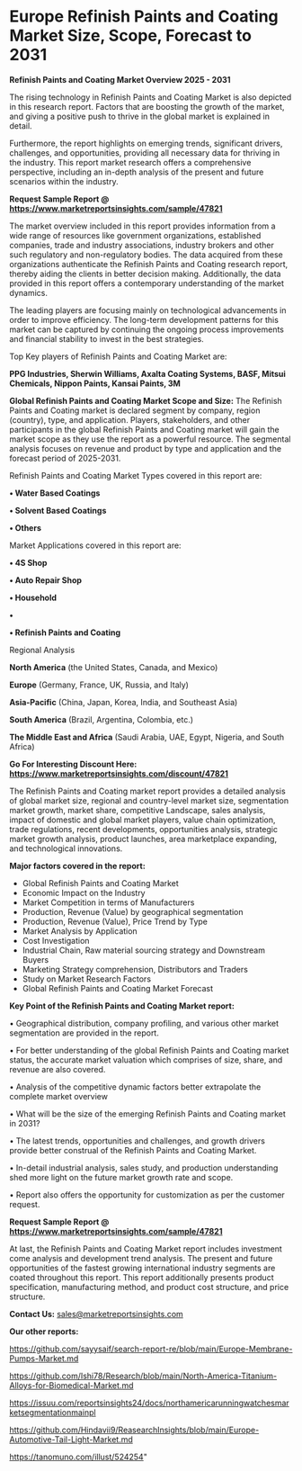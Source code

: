 # Europe Refinish Paints and Coating Market Size, Scope, Forecast to 2031

<Strong> Refinish Paints and Coating Market Overview 2025 - 2031</strong>

The rising technology in Refinish Paints and Coating Market is also depicted in this research report. Factors that are boosting the growth of the market, and giving a positive push to thrive in the global market is explained in detail.

Furthermore, the report highlights on emerging trends, significant drivers, challenges, and opportunities, providing all necessary data for thriving in the industry. This report market research offers a comprehensive perspective, including an in-depth analysis of the present and future scenarios within the industry.

<strong>Request Sample Report @ <a href=https://www.marketreportsinsights.com/sample/47821>https://www.marketreportsinsights.com/sample/47821</a></strong>

The market overview included in this report provides information from a wide range of resources like government organizations, established companies, trade and industry associations, industry brokers and other such regulatory and non-regulatory bodies. The data acquired from these organizations authenticate the Refinish Paints and Coating research report, thereby aiding the clients in better decision making. Additionally, the data provided in this report offers a contemporary understanding of the market dynamics.

The leading players are focusing mainly on technological advancements in order to improve efficiency. The long-term development patterns for this market can be captured by continuing the ongoing process improvements and financial stability to invest in the best strategies.

Top Key players of Refinish Paints and Coating Market are:

<strong>PPG Industries, Sherwin Williams, Axalta Coating Systems, BASF, Mitsui Chemicals, Nippon Paints, Kansai Paints, 3M</strong>

<strong><b>Global Refinish Paints and Coating Market Scope and Size:</b></strong>
The Refinish Paints and Coating market is declared segment by company, region (country), type, and application. Players, stakeholders, and other participants in the global Refinish Paints and Coating market will gain the market scope as they use the report as a powerful resource. The segmental analysis focuses on revenue and product by type and application and the forecast period of 2025-2031.

Refinish Paints and Coating Market Types covered in this report are:

<strong>•  Water Based Coatings

•  Solvent Based Coatings

•  Others</strong>

Market Applications covered in this report are:

<strong>•  4S Shop

•  Auto Repair Shop

•  Household

•  

•  Refinish Paints and Coating</strong> 

Regional Analysis

<strong>North America</strong> (the United States, Canada, and Mexico)

<strong>Europe</strong> (Germany, France, UK, Russia, and Italy)

<strong>Asia-Pacific</strong> (China, Japan, Korea, India, and Southeast Asia)

<strong>South America</strong> (Brazil, Argentina, Colombia, etc.)

<strong>The Middle East and Africa</strong> (Saudi Arabia, UAE, Egypt, Nigeria, and South Africa)

<strong>Go For Interesting Discount Here: <a href=https://www.marketreportsinsights.com/discount/47821>https://www.marketreportsinsights.com/discount/47821</a></strong>

The Refinish Paints and Coating market report provides a detailed analysis of global market size, regional and country-level market size, segmentation market growth, market share, competitive Landscape, sales analysis, impact of domestic and global market players, value chain optimization, trade regulations, recent developments, opportunities analysis, strategic market growth analysis, product launches, area marketplace expanding, and technological innovations.

<strong><b>Major factors covered in the report:</b></strong>
<ul>
  <li>Global Refinish Paints and Coating Market </li>
  <li>Economic Impact on the Industry</li>
  <li>Market Competition in terms of Manufacturers</li>
  <li>Production, Revenue (Value) by geographical segmentation</li>
  <li>Production, Revenue (Value), Price Trend by Type</li>
  <li>Market Analysis by Application</li>
  <li>Cost Investigation</li>
  <li>Industrial Chain, Raw material sourcing strategy and Downstream Buyers</li>
  <li>Marketing Strategy comprehension, Distributors and Traders</li>
  <li>Study on Market Research Factors</li>
  <li>Global Refinish Paints and Coating Market Forecast</li>
</ul>

<strong><b>Key Point of the Refinish Paints and Coating Market report:</b></strong>

• Geographical distribution, company profiling, and various other market segmentation are provided in the report.

• For better understanding of the global Refinish Paints and Coating market status, the accurate market valuation which comprises of size, share, and revenue are also covered.

• Analysis of the competitive dynamic factors better extrapolate the complete market overview

• What will be the size of the emerging Refinish Paints and Coating market in 2031?

• The latest trends, opportunities and challenges, and growth drivers provide better construal of the Refinish Paints and Coating Market.

• In-detail industrial analysis, sales study, and production understanding shed more light on the future market growth rate and scope.

• Report also offers the opportunity for customization as per the customer request.

<strong>Request Sample Report @ <a href=https://www.marketreportsinsights.com/sample/47821>https://www.marketreportsinsights.com/sample/47821</a></strong>

At last, the Refinish Paints and Coating Market report includes investment come analysis and development trend analysis. The present and future opportunities of the fastest growing international industry segments are coated throughout this report. This report additionally presents product specification, manufacturing method, and product cost structure, and price structure.

<strong>Contact Us:</strong>
sales@marketreportsinsights.com

<strong>Our other reports:</strong>

<a href=https://github.com/sayysaif/search-report-re/blob/main/Europe-Membrane-Pumps-Market.md>https://github.com/sayysaif/search-report-re/blob/main/Europe-Membrane-Pumps-Market.md</a>

<a href=https://github.com/Ishi78/Research/blob/main/North-America-Titanium-Alloys-for-Biomedical-Market.md>https://github.com/Ishi78/Research/blob/main/North-America-Titanium-Alloys-for-Biomedical-Market.md</a>

<a href=https://issuu.com/reportsinsights24/docs/northamericarunningwatchesmarketsegmentationmainpl>https://issuu.com/reportsinsights24/docs/northamericarunningwatchesmarketsegmentationmainpl</a>

<a href=https://github.com/Hindavii9/ReasearchInsights/blob/main/Europe-Automotive-Tail-Light-Market.md>https://github.com/Hindavii9/ReasearchInsights/blob/main/Europe-Automotive-Tail-Light-Market.md</a>

<a href=https://tanomuno.com/illust/524254>https://tanomuno.com/illust/524254</a>"
